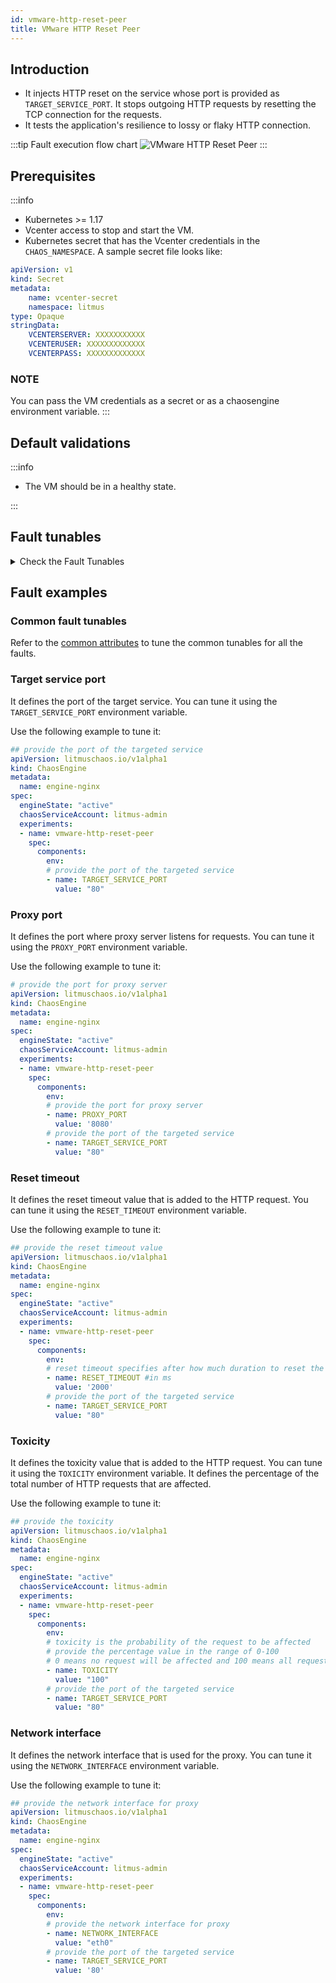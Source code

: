```yaml
---
id: vmware-http-reset-peer
title: VMware HTTP Reset Peer
---
```


## Introduction

- It injects HTTP reset on the service whose port is provided as `TARGET_SERVICE_PORT`. It stops outgoing HTTP requests by resetting the TCP connection for the requests.
- It tests the application's resilience to lossy or flaky HTTP connection.

:::tip Fault execution flow chart
![VMware HTTP Reset Peer](./static/images/vmware-http-reset-peer.png)
:::

## Prerequisites

:::info

- Kubernetes >= 1.17
- Vcenter access to stop and start the VM.
- Kubernetes secret that has the Vcenter credentials in the `CHAOS_NAMESPACE`. A sample secret file looks like:

```yaml
apiVersion: v1
kind: Secret
metadata:
    name: vcenter-secret
    namespace: litmus
type: Opaque
stringData:
    VCENTERSERVER: XXXXXXXXXXX
    VCENTERUSER: XXXXXXXXXXXXX
    VCENTERPASS: XXXXXXXXXXXXX
```

### NOTE

You can pass the VM credentials as a secret or as a chaosengine environment variable.
:::

## Default validations

:::info

- The VM should be in a healthy state.

:::

## Fault tunables

<details>
    <summary>Check the Fault Tunables</summary>
    <h2>Mandatory Fields</h2>
    <table>
        <tr>
            <th> Variables </th>
            <th> Description </th>
            <th> Notes </th>
        </tr>
        <tr>
            <td> VM_NAME </td>
            <td> Name of VMware VM. </td>
            <td> For example: test-vm. </td>
        </tr>
        <tr>
            <td> VM_USER_NAME </td>
            <td> Username with sudo priviliges.</td>
            <td> For example: vm-user</td>
        </tr>
        <tr>
            <td> VM_PASSWORD </td>
            <td> User password. </td>
            <td> For example: 1234. </td>
        </tr>
        <tr>
            <td> RESET_TIMEOUT  </td>
            <td> It specifies the duration after which the connect is reset. </td>
            <td> Its default value is 0. </td>
        </tr>
        <tr>
            <td> TARGET_SERVICE_PORT </td>
            <td> Service port to target </td>
            <td> Its default value is port 80. </td>
        </tr>
    </table>
    <h2>Optional Fields</h2>
    <table>
        <tr>
            <th> Variables </th>
            <th> Description </th>
            <th> Notes </th>
        </tr>
        <tr>
            <td> TOTAL_CHAOS_DURATION </td>
            <td> The total duration to insert chaos (in seconds). </td>
            <td> Its default value is 30s. </td>
        </tr>
        <tr>
            <td> CHAOS_INTERVAL </td>
            <td> The interval between successive instance terminations (in seconds). </td>
            <td> Its default value is 30s. </td>
        </tr>
        <tr>
            <td> SEQUENCE </td>
            <td> It defines sequence of chaos execution for multiple instance </td>
            <td> Its default value is 'parallel', and it supports 'serial' value too. </td>
        </tr>
        <tr>
            <td> RAMP_TIME </td>
            <td> Period to wait before and after injection of chaos (in seconds). </td>
            <td> For example: 30. </td>
        </tr>
        <tr>
            <td> INSTALL_DEPENDENCY </td>
            <td> Whether to install the dependancy to run the experiment. </td>
            <td> If the dependency already exists, you can turn it off. Its default value is 'True'.</td>
        </tr>
        <tr>
            <td> PROXY_PORT  </td>
            <td> Port where the proxy listens for requests.</td>
            <td> Its default value is 20000. </td>
        </tr>
        <tr>
            <td> TOXICITY </td>
            <td> Percentage of HTTP requests affected. </td>
            <td> Its default value is 100. </td>
        </tr>
        <tr>
          <td> NETWORK_INTERFACE  </td>
          <td> Network interface used for the proxy. </td>
          <td> Its default value is `eth0`. </td>
        </tr>
    </table>
</details>

## Fault examples

### Common fault tunables

Refer to the [common attributes](../common-tunables-for-all-faults) to tune the common tunables for all the faults.

### Target service port

It defines the port of the target service. You can tune it using the `TARGET_SERVICE_PORT` environment variable.

Use the following example to tune it:

[embedmd]:# (./static/manifests/http-reset-peer/target-service-port.yaml yaml)
```yaml
## provide the port of the targeted service
apiVersion: litmuschaos.io/v1alpha1
kind: ChaosEngine
metadata:
  name: engine-nginx
spec:
  engineState: "active"
  chaosServiceAccount: litmus-admin
  experiments:
  - name: vmware-http-reset-peer
    spec:
      components:
        env:
        # provide the port of the targeted service
        - name: TARGET_SERVICE_PORT
          value: "80"
```

### Proxy port

It defines the port where proxy server listens for requests. You can tune it using the `PROXY_PORT` environment variable.

Use the following example to tune it:

[embedmd]:# (./static/manifests/http-reset-peer/proxy-port.yaml yaml)
```yaml
# provide the port for proxy server
apiVersion: litmuschaos.io/v1alpha1
kind: ChaosEngine
metadata:
  name: engine-nginx
spec:
  engineState: "active"
  chaosServiceAccount: litmus-admin
  experiments:
  - name: vmware-http-reset-peer
    spec:
      components:
        env:
        # provide the port for proxy server
        - name: PROXY_PORT
          value: '8080'
        # provide the port of the targeted service
        - name: TARGET_SERVICE_PORT
          value: "80"
```

### Reset timeout

It defines the reset timeout value that is added to the HTTP request. You can tune it using the `RESET_TIMEOUT` environment variable.

Use the following example to tune it:

[embedmd]:# (./static/manifests/http-reset-peer/reset-timeout.yaml yaml)
```yaml
## provide the reset timeout value
apiVersion: litmuschaos.io/v1alpha1
kind: ChaosEngine
metadata:
  name: engine-nginx
spec:
  engineState: "active"
  chaosServiceAccount: litmus-admin
  experiments:
  - name: vmware-http-reset-peer
    spec:
      components:
        env:
        # reset timeout specifies after how much duration to reset the connection
        - name: RESET_TIMEOUT #in ms
          value: '2000'
        # provide the port of the targeted service
        - name: TARGET_SERVICE_PORT
          value: "80"
```

### Toxicity

It defines the toxicity value that is added to the HTTP request. You can tune it using the `TOXICITY` environment variable.
It defines the percentage of the total number of HTTP requests that are affected.

Use the following example to tune it:

[embedmd]:# (./static/manifests/http-reset-peer/toxicity.yaml yaml)
```yaml
## provide the toxicity
apiVersion: litmuschaos.io/v1alpha1
kind: ChaosEngine
metadata:
  name: engine-nginx
spec:
  engineState: "active"
  chaosServiceAccount: litmus-admin
  experiments:
  - name: vmware-http-reset-peer
    spec:
      components:
        env:
        # toxicity is the probability of the request to be affected
        # provide the percentage value in the range of 0-100
        # 0 means no request will be affected and 100 means all request will be affected
        - name: TOXICITY
          value: "100"
        # provide the port of the targeted service
        - name: TARGET_SERVICE_PORT
          value: "80"
```

### Network interface

It defines the network interface that is used for the proxy. You can tune it using the `NETWORK_INTERFACE` environment variable.

Use the following example to tune it:

[embedmd]:# (./static/manifests/http-reset-peer/network-interface.yaml yaml)
```yaml
## provide the network interface for proxy
apiVersion: litmuschaos.io/v1alpha1
kind: ChaosEngine
metadata:
  name: engine-nginx
spec:
  engineState: "active"
  chaosServiceAccount: litmus-admin
  experiments:
  - name: vmware-http-reset-peer
    spec:
      components:
        env:
        # provide the network interface for proxy
        - name: NETWORK_INTERFACE
          value: "eth0"
        # provide the port of the targeted service
        - name: TARGET_SERVICE_PORT
          value: '80'
```
